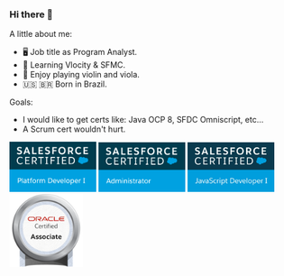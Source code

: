 ### Hi there 👋

A little about me:
- 🖥  Job title as Program Analyst.
- 🌱 Learning Vlocity & SFMC.
- :violin: Enjoy playing violin and viola.
- :us: 🇧🇷 Born in Brazil.

Goals:
- I would like to get certs like: Java OCP 8, SFDC Omniscript, etc...
- A Scrum cert wouldn't hurt. 

<div>
<img  src="SFU_CRT_BDG_Pltfrm_Dev_I_RGB.jpg" width="154">
<img src="SFU_CRT_BDG_Admin_RGB.jpg" width="154">
<img src="2020-02_TH-Certification-Badge_JavaScript-Developer-I_RGB.jpg" width="154">
</div>
<div>
<img src="oracle-certified-associate-java-se-8-programmer.png" width="130">
</div>
<!--
**fddemora/fddemora** is a ✨ _special_ ✨ repository because its `README.md` (this file) appears on your GitHub profile.

Here are some ideas to get you started:

- 🔭 I’m currently working on ...
- 🌱 I’m currently learning ...
- 👯 I’m looking to collaborate on ...
- 🤔 I’m looking for help with ...
- 💬 Ask me about ...
- 📫 How to reach me: ...
- 😄 Pronouns: ...
- ⚡ Fun fact: ...
-->
